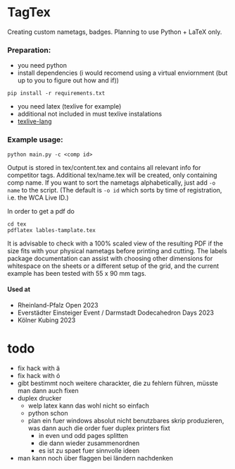 # TagTex
Creating custom nametags, badges. Planning to use Python + LaTeX only.

### Preparation:
- you need python
- install dependencies (i would recomend using a virtual enviornment (but up to you to figure out how and if))
```shell
pip install -r requirements.txt
```
- you need latex (texlive for example)
- additional not included in must texlive instalations
- [texlive-lang](https://wiki.archlinux.org/title/TeX_Live/CJK)

### Example usage:
```shell
python main.py -c <comp id>
```
Output is stored in tex/content.tex and contains all relevant info for competitor tags. Additional tex/name.tex will be created, only containing comp name.
If you want to sort the nametags alphabetically, just add `-o name` to the script. (The default is `-o id` which sorts by time of registration, i.e. the WCA Live ID.)

In order to get a pdf do
```shell
cd tex
pdflatex lables-tamplate.tex
```
It is advisable to check with a 100% scaled view of the resulting PDF if the size fits with your physical nametags before printing and cutting. The labels package documentation can assist with choosing other dimensions for whitespace on the sheets or a different setup of the grid, and the current example has been tested with 55 x 90 mm tags.

#### Used at
- Rheinland-Pfalz Open 2023
- Everstädter Einsteiger Event / Darmstadt Dodecahedron Days 2023
- Kölner Kubing 2023


# todo

- fix hack with ä
- fix hack with ó
- gibt bestimmt noch weitere charackter, die zu fehlern führen, müsste man dann auch fixen
- duplex drucker
    - welp latex kann das wohl nicht so einfach
    - python schon
    - plan ein fuer windows absolut nicht benutzbares skrip produzieren, was dann auch die order fuer duplex printers fixt
        - in even und odd pages splitten
        - die dann wieder zusammenordnen 
        - es ist zu spaet fuer sinnvolle ideen
- man kann noch über flaggen bei ländern nachdenken
